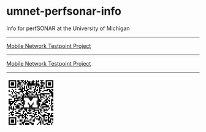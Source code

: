 # umnet-perfsonar-info
Info for perfSONAR at the University of Michigan

---

[Mobile Network Testpoint Project](https://github.com/UMNET-perfSONAR/perfsonar-mobile-testpoints)

---

[Mobile Network Testpoint Project](https://github.com/UMNET-perfSONAR/perfsonar-mobile-testpoints)

---

<img src="QR_codes/github_umnet_perfsonar_info.png" alt="drawing" width="128"/>
